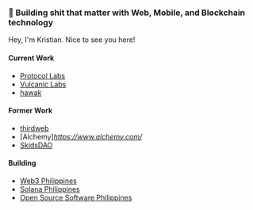 ### 👋 Building shit that matter with Web, Mobile, and Blockchain technology

Hey, I'm Kristian. Nice to see you here!

#### Current Work

- [Protocol Labs](https://protocol.ai/)
- [Vulcanic Labs](https://vulcaniclabs.com/)
- [hawak](https://www.hawak.app/)

#### Former Work
- [thirdweb](https://thirdweb.com/)
- [Alchemy]_https://www.alchemy.com/_
- [SkidsDAO](https://skidsdao.xyz/)

#### Building
- [Web3 Philippines](https://web3philippines.org/)
- [Solana Philippines](https://solanaphilippines.com/)
- [Open Source Software Philippines](https://github.com/OSSPhilippines)
